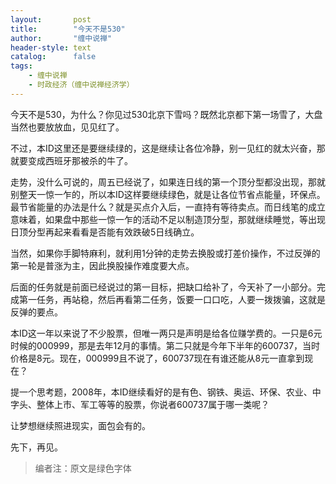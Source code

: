 ```yaml
---
layout:       post
title:        "今天不是530"
author:       "缠中说禅"
header-style: text
catalog:      false
tags:
    - 缠中说禅
    - 时政经济（缠中说禅经济学）
---
```


今天不是530，为什么？你见过530北京下雪吗？既然北京都下第一场雪了，大盘当然也要放放血，见见红了。



不过，本ID这里还是要继续绿的，这是继续让各位冷静，别一见红的就太兴奋，那就要变成西班牙那被杀的牛了。



走势，没什么可说的，周五已经说了，如果连日线的第一个顶分型都没出现，那就别整天一惊一乍的，所以本ID这样要继续绿色，就是让各位节省点能量，环保点。最节省能量的办法是什么？就是买点介入后，一直持有等待卖点。而日线笔的成立意味着，如果盘中那些一惊一乍的活动不足以制造顶分型，那就继续睡觉，等出现日顶分型再起来看看是否能有效跌破5日线确立。



当然，如果你手脚特麻利，就利用1分钟的走势去换股或打差价操作，不过反弹的第一轮是普涨为主，因此换股操作难度要大点。



后面的任务就是前面已经说过的第一目标，把缺口给补了，今天补了一小部分。完成第一任务，再站稳，然后再看第二任务，饭要一口口吃，人要一拨拨骗，这就是反弹的要点。



本ID这一年以来说了不少股票，但唯一两只是声明是给各位赚学费的。一只是6元时候的000999，那是去年12月的事情。第二只就是今年下半年的600737，当时价格是8元。现在，000999且不说了，600737现在有谁还能从8元一直拿到现在？



提一个思考题，2008年，本ID继续看好的是有色、钢铁、奥运、环保、农业、中字头、整体上市、军工等等的股票，你说者600737属于哪一类呢？



让梦想继续照进现实，面包会有的。



先下，再见。



> 编者注：原文是绿色字体
